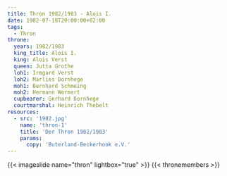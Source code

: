 ```yaml
---
title: Thron 1982/1983 - Alois I.
date: 1982-07-18T20:00:00+02:00
tags:
  - Thron
throne:
  years: 1982/1983
  king_title: Alois I.
  king: Alois Verst
  queen: Jutta Grothe
  loh1: Irmgard Verst
  loh2: Marlies Dornhege
  moh1: Bernhard Schmeing
  moh2: Hermann Wermert
  cupbearer: Gerhard Dornhege
  courtmarshal: Heinrich Thebelt
resources:
  - src: '1982.jpg'
    name: 'thron-1'
    title: 'Der Thron 1982/1983'
    params:
      copy: 'Buterland-Beckerhook e.V.'
---
```

{{< imageslide name="thron" lightbox="true" >}}
{{< thronemembers >}}
